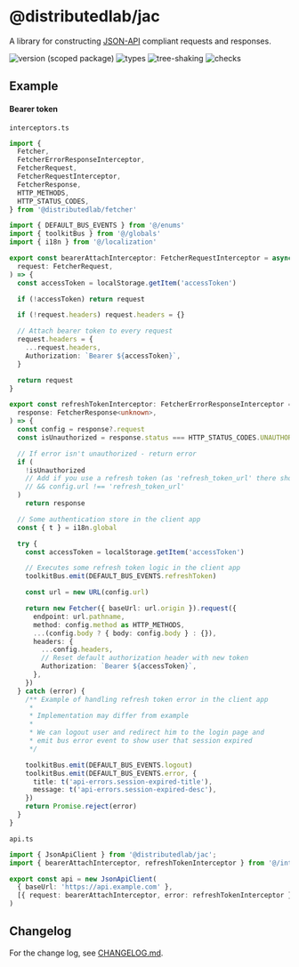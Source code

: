 # @distributedlab/jac
A library for constructing [JSON-API](https://jsonapi.org/) compliant requests and responses.

![version (scoped package)](https://badgen.net/npm/v/@distributedlab/jac)
![types](https://badgen.net/npm/types/@distributedlab/jac)
![tree-shaking](https://badgen.net/bundlephobia/tree-shaking/@distributedlab/jac)
![checks](https://badgen.net/github/checks/distributed-lab/web-kit/main)

## Example

#### Bearer token

`interceptors.ts`

```typescript
import {
  Fetcher,
  FetcherErrorResponseInterceptor,
  FetcherRequest,
  FetcherRequestInterceptor,
  FetcherResponse,
  HTTP_METHODS,
  HTTP_STATUS_CODES,
} from '@distributedlab/fetcher'

import { DEFAULT_BUS_EVENTS } from '@/enums'
import { toolkitBus } from '@/globals'
import { i18n } from '@/localization'

export const bearerAttachInterceptor: FetcherRequestInterceptor = async (
  request: FetcherRequest,
) => {
  const accessToken = localStorage.getItem('accessToken')

  if (!accessToken) return request

  if (!request.headers) request.headers = {}

  // Attach bearer token to every request
  request.headers = {
    ...request.headers,
    Authorization: `Bearer ${accessToken}`,
  }

  return request
}

export const refreshTokenInterceptor: FetcherErrorResponseInterceptor = async (
  response: FetcherResponse<unknown>,
) => {
  const config = response?.request
  const isUnauthorized = response.status === HTTP_STATUS_CODES.UNAUTHORIZED

  // If error isn't unauthorized - return error
  if (
    !isUnauthorized
    // Add if you use a refresh token (as 'refresh_token_url' there should be refresh token endpoint)
    // && config.url !== 'refresh_token_url'
  )
    return response

  // Some authentication store in the client app
  const { t } = i18n.global

  try {
    const accessToken = localStorage.getItem('accessToken')

    // Executes some refresh token logic in the client app
    toolkitBus.emit(DEFAULT_BUS_EVENTS.refreshToken)

    const url = new URL(config.url)

    return new Fetcher({ baseUrl: url.origin }).request({
      endpoint: url.pathname,
      method: config.method as HTTP_METHODS,
      ...(config.body ? { body: config.body } : {}),
      headers: {
        ...config.headers,
        // Reset default authorization header with new token
        Authorization: `Bearer ${accessToken}`,
      },
    })
  } catch (error) {
    /** Example of handling refresh token error in the client app
     *
     * Implementation may differ from example
     *
     * We can logout user and redirect him to the login page and
     * emit bus error event to show user that session expired
     */

    toolkitBus.emit(DEFAULT_BUS_EVENTS.logout)
    toolkitBus.emit(DEFAULT_BUS_EVENTS.error, {
      title: t('api-errors.session-expired-title'),
      message: t('api-errors.session-expired-desc'),
    })
    return Promise.reject(error)
  }
}

```

`api.ts`
```typescript
import { JsonApiClient } from '@distributedlab/jac';
import { bearerAttachInterceptor, refreshTokenInterceptor } from '@/interceptors';

export const api = new JsonApiClient(
  { baseUrl: 'https://api.example.com' },
  [{ request: bearerAttachInterceptor, error: refreshTokenInterceptor }],
)
```

## Changelog

For the change log, see [CHANGELOG.md](https://github.com/distributed-lab/web-kit/blob/main/CHANGELOG.md).
